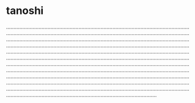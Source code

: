 # tanoshi

..........................................................................................................................................................................................................................................................................................................................................................................................................................................................................................................................................................................................................................................................................................................................................................................................................................................................................................................................................................................................................................................................................................................................................................................................................................................................................................................................................................................................................................................................................................................................